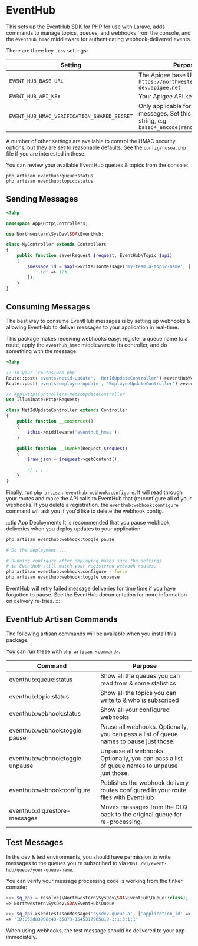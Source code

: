 # EventHub
This sets up the [EventHub SDK for PHP](https://github.com/NIT-Administrative-Systems/SysDev-EventHub-PHP-SDK) for use with Larave, adds commands to manage topics, queues, and webhooks from the console, and the `eventhub_hmac` middleware for authenticating webhook-delivered events.

There are three key `.env` settings:

| Setting                                     | Purpose                                                                                                     |
|---------------------------------------------|-------------------------------------------------------------------------------------------------------------|
| `EVENT_HUB_BASE_URL`                        | The Apigee base URL, e.g. `https://northwestern-dev.apigee.net`                                             |
| `EVENT_HUB_API_KEY`                         | Your Apigee API key                                                                                         |
| `EVENT_HUB_HMAC_VERIFICATION_SHARED_SECRET` | Only applicable for consuming messages. Set this to a random string, e.g. `base64_encode(random_bytes(32))` |

A number of other settings are available to control the HMAC security options, but they are set to reasonable defaults. See the `config/nusoa.php` file if you are interested in these.

You can review your available EventHub queues & topics from the console:

```
php artisan eventhub:queue:status
php artisan eventhub:topic:status
```

## Sending Messages
```php
<?php

namespace App\Http\Controllers;

use Northwestern\SysDev\SOA\EventHub;

class MyController extends Controllers
{
    public function save(Request $request, EventHub\Topic $api)
    {
        $message_id = $api->writeJsonMessage('my-team.a-topic-name', [
            'id' => 123,
        ]);
    }
}
```

## Consuming Messages
The best way to consume EventHub messages is by setting up webhooks & allowing EventHub to deliver messages to your application in real-time. 

This package makes receiving webhooks easy: register a queue name to a route, apply the `eventhub_hmac` middleware to its controller, and do something with the message:

```php
<?php

// In your `routes/web.php`
Route::post('events/netid-update', 'NetIdUpdateController')->eventHubWebhook('my-team.ldap.netid.term');
Route::post('events/employee-update', 'EmployeeUpdateController')->eventHubWebhook('my-team.employee.updates', ['contentType' => 'application/xml']); // for XML messages

// App\Http\Controllers\NetIdUpdateController
use Illuminate\Http\Request;

class NetIdUpdateController extends Controller
{
    public function __construct()
    {
        $this->middleware('eventhub_hmac');
    }

    public function __invoke(Request $request)
    {
        $raw_json = $request->getContent();

        // . . .
    }
}
```

Finally, run `php artisan eventhub:webhook:configure`. It will read through your routes and make the API calls to EventHub that (re)configure all of your webhooks. If you delete a registration, the `eventhub:webhook:configure` command will ask you if you'd like to delete the webhook config.

:::tip App Deployments
It is recommended that you pause webhook deliveries when you deploy updates to your application. 

```sh
php artisan eventhub:webhook:toggle pause

# Do the deployment ...

# Running configure after deploying makes sure the settings
# in EventHub still match your registered webhook routes.
php artisan eventhub:webhook:configure --force
php artisan eventhub:webhook:toggle unpause
```

EventHub will retry failed message deliveries for time time if you have forgotten to pause. See the EventHub documentation for more information on delivery re-tries.
:::

## EventHub Artisan Commands
The following artisan commands will be available when you install this package.

You can run these with `php artisan <command>`.

| Command                         | Purpose                                                                                     |
|---------------------------------|---------------------------------------------------------------------------------------------|
| eventhub:queue:status           | Show all the queues you can read from & some statistics                                     |
| eventhub:topic:status           | Show all the topics you can write to & who is subscribed                                    |
| eventhub:webhook:status         | Show all your configured webhooks                                                           |
| eventhub:webhook:toggle pause   | Pause all webhooks. Optionally, you can pass a list of queue names to pause just those.     |
| eventhub:webhook:toggle unpause | Unpause all webhooks. Optionally, you can pass a list of queue names to unpause just those. |
| eventhub:webhook:configure      | Publishes the webhook delivery routes configured in your route files with EventHub          |
| eventhub:dlq:restore-messages   | Moves messages from the DLQ back to the original queue for re-processing.                   |

## Test Messages
In the dev & test environments, you should have permission to write messages to the queues you're subscribed to via `POST /v1/event-hub/queue/your-queue-name`. 

You can verify your message processing code is working from the tinker console:

```php
>>> $q_api = resolve(\Northwestern\SysDev\SOA\EventHub\Queue::class);
=> Northwestern\SysDev\SOA\EventHub\Queue

>>> $q_api->sendTestJsonMessage('sysdev.queue.a', ['application_id' => 123])
=> "ID:052d83908c43-35873-1545317905819-1:1:3:1:1"
```

When using webhooks, the test message should be delivered to your app immediately.
